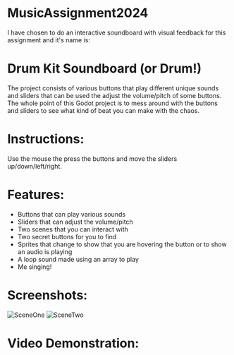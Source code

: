 # MusicAssignment2024
I have chosen to do an interactive soundboard with visual feedback for this assignment and it's name is:
# Drum Kit Soundboard (or Drum!)
The project consists of various buttons that play different unique sounds and sliders that can be used the adjust the volume/pitch of some buttons.
The whole point of this Godot project is to mess around with the buttons and sliders to see what kind of beat you can make with the chaos.
# Instructions:
Use the mouse the press the buttons and move the sliders up/down/left/right.

# Features:
- Buttons that can play various sounds
- Sliders that can adjust the volume/pitch
- Two scenes that you can interact with
- Two secret buttons for you to find
- Sprites that change to show that you are hovering the button or to show an audio is playing
- A loop sound made using an array to play
- Me singing!

# Screenshots:
![SceneOne](https://github.com/user-attachments/assets/4f8a75db-b158-4627-aa6c-42e82c69ec61)
![SceneTwo](https://github.com/user-attachments/assets/3d78f66e-f627-45ac-ad77-3368b9806cf5)

# Video Demonstration:



